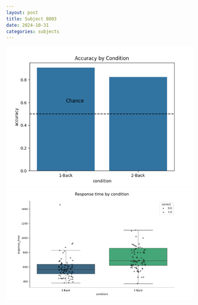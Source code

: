 ```yaml
---
layout: post
title: Subject 8003
date: 2024-10-31
categories: subjects
---
```


![](data/8003/run-6/8003_ATS_acc.png)
![](data/8003/run-6/8003_ATS_rt.png)
